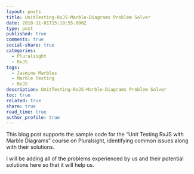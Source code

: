 ```yaml
---
layout: posts
title: UnitTesting-RxJS-Marble-Diagrams Problem Solver
date: 2018-11-01T15:18:55.000Z
type: post
published: true
comments: true
social-share: true
categories:
  - Pluralsight
  - RxJS
tags:
  - Jasmine Marbles
  - Marble Testing
  - RxJS
description: UnitTesting-RxJS-Marble-Diagrams Problem Solver
toc: true
related: true
share: true
read_time: true
author_profile: true
---
```


<p>This blog post supports the sample code for the “Unit Testing RxJS with Marble Diagrams” course on Pluralsight, identifying common issues along with their solutions.</p>
<p>I will be adding all of the problems experienced by us and their potential solutions here so that it will help us.</p>
